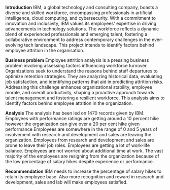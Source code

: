 **Introduction**
IBM, a global technology and consulting company, boasts a diverse and skilled workforce, encompassing professionals in artificial intelligence, cloud computing, and cybersecurity. With a commitment to innovation and inclusivity, IBM values its employees' expertise in driving advancements in technology solutions. The workforce reflects a dynamic blend of experienced professionals and emerging talent, fostering a collaborative environment to address contemporary challenges in the ever-evolving tech landscape. This project intends to identify factors behind employee attrition in the organisation.

**Business problem**
Employee attrition analysis is a pressing business problem involving assessing factors influencing workforce turnover. Organizations seek to understand the reasons behind staff departures to optimize retention strategies. They are analyzing historical data, evaluating job satisfaction, and identifying patterns that aid in predicting attrition risks. Addressing this challenge enhances organizational stability, employee morale, and overall productivity, shaping a proactive approach towards talent management and fostering a resilient workforce. This analysis aims to identify factors behind employee attrition in the organization.

**Analysis**
The analysis has been led on 1470 records given by IBM. Employees with performance ratings are getting around a 10 percent hike however the organization can give over a 20 per cent hike given performance Employees are somewhere in the range of 0 and 5 years of involvement with research and development and sales are leaving the organization. Employees from research and development and sales are prone to leave their job roles. Employees are getting a lot of work-life balance. Employees are not worried about additional time at work. The vast majority of the employees are resigning from the organization because of the low percentage of salary hikes despite experience or performance. 

**Recommendation**
IBM needs to increase the percentage of salary hikes to retain its employee base. Also more recognition and reward in research and development, sales and lab will make employees satisfied.
